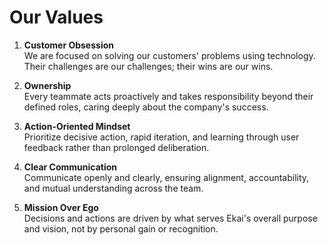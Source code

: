 # Our Values

1. **Customer Obsession**  
   We are focused on solving our customers' problems using technology. Their challenges are our challenges; their wins are our wins.

2. **Ownership**  
   Every teammate acts proactively and takes responsibility beyond their defined roles, caring deeply about the company's success.

3. **Action-Oriented Mindset**  
   Prioritize decisive action, rapid iteration, and learning through user feedback rather than prolonged deliberation.

4. **Clear Communication**  
   Communicate openly and clearly, ensuring alignment, accountability, and mutual understanding across the team.

5. **Mission Over Ego**  
   Decisions and actions are driven by what serves Ekai's overall purpose and vision, not by personal gain or recognition.